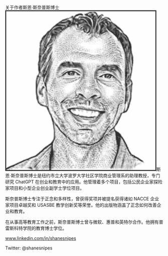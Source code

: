 关于作者斯恩·斯奈普斯博士![](img/image-0-1.jpg)斯恩·斯奈普斯博士是纽约市立大学波罗大学社区学院商业管理系的助理教授，专门研究 ChatGPT 在创业和教育中的应用。他管理着多个项目，包括公民企业家探险家项目和小型企业创业副学士学位项目。

斯奈普斯博士专注于正念和多样性，曾获得奖项并被提名获得诸如 NACCE 企业家项目卓越奖和 USASBE 教学创新奖等荣誉。他的出版物涵盖了正念如何改善企业和教育。

在从事高等教育工作之前，斯奈普斯博士曾与微软、惠普和英特尔合作。他拥有普雷斯科特学院的教育博士学位。

www.linkedin.com/in/shanesnipes

Twitter: @shanesnipes
